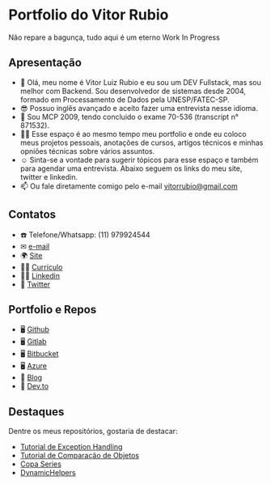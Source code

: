 # Portfolio do Vitor Rubio 
Não repare a bagunça, tudo aqui é um eterno Work In Progress

## Apresentação
* 👋 Olá, meu nome é Vitor Luiz Rubio e eu sou um DEV Fullstack, mas sou melhor com Backend. Sou desenvolvedor de sistemas desde 2004, formado em Processamento de Dados pela UNESP/FATEC-SP.
* 😎 Possuo inglês avançado e aceito fazer uma entrevista nesse idioma. 
* 🧠 Sou MCP 2009, tendo concluido o exame 70-536 (transcript n° 871532).
* 🧑‍💻 Esse espaço é ao mesmo tempo meu portfolio e onde eu coloco meus projetos pessoais, anotações de cursos, artigos técnicos e minhas opniões técnicas sobre vários assuntos. 
* ☺ Sinta-se a vontade para sugerir tópicos para esse espaço e também para agendar uma entrevista. Abaixo seguem os links do meu site, twitter e linkedin. 
* 📫 Ou fale diretamente comigo pelo e-mail vitorrubio@gmail.com


## Contatos
* ☎️ Telefone/Whatsapp: (11) 979924544
* ✉ [e-mail](mailto:vitorrubio@gmail.com)
* 🌍 [Site](https://vitorrubio.com.br/)
* 🧑‍💼 [Currículo](https://www.dropbox.com/sh/x762qtb8xm7p376/AAA_BAkEg_Qd5QwT2GrUi4VTa?dl=0)
* 🧑‍💼 [Linkedin](https://www.linkedin.com/in/vitorrubio)
* 🐤 [Twitter](https://twitter.com/vitorrubio)


## Portfolio e Repos
* 🖥️ [Github](https://github.com/vitorrubio/vitorrubio)
* 🖥️ [Gitlab](https://gitlab.com/vitorrubio)
* 🖥️ [Bitbucket](https://bitbucket.org/vitorrubio/)
* 🖥️ [Azure](https://dev.azure.com/vitorrubio/vitorrubio)
* 📡 [Blog](http://blog.vitorrubio.com.br/)
* 📡 [Dev.to](https://dev.to/vitorrubio)


## Destaques
Dentre os meus repositórios, gostaria de destacar:
* [Tutorial de Exception Handling](https://github.com/vitorrubio/CSharpExceptionHandlingExample)
* [Tutorial de Comparação de Objetos](https://github.com/vitorrubio/ShallowCompareDemo)
* [Copa Series](https://github.com/vitorrubio/SabatinaDotNetCore/tree/master/AspNetCore/CopaSeries)
* [DynamicHelpers](https://github.com/vitorrubio/VitorRubio.DynamicHelpers)

<!--
**vitorrubio/vitorrubio** is a ✨ _special_ ✨ repository because its `README.md` (this file) appears on your GitHub profile.

Here are some ideas to get you started:

- 🔭 I’m currently working on ...
- 🌱 I’m currently learning ...
- 👯 I’m looking to collaborate on ...
- 🤔 I’m looking for help with ...
- 💬 Ask me about ...
- 📫 How to reach me: ...
- 😄 Pronouns: ...
- ⚡ Fun fact: ...
-->
